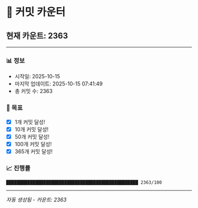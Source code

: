 # 🔢 커밋 카운터

## 현재 카운트: 2363

---

### 📊 정보
- 시작일: 2025-10-15
- 마지막 업데이트: 2025-10-15 07:41:49
- 총 커밋 수: 2363

### 🎯 목표
- [x] 1개 커밋 달성!
- [x] 10개 커밋 달성!
- [x] 50개 커밋 달성!
- [x] 100개 커밋 달성!
- [x] 365개 커밋 달성!

### 📈 진행률
```
██████████████████████████████████████████████████ 2363/100
```

---
*자동 생성됨 - 카운트: 2363*

